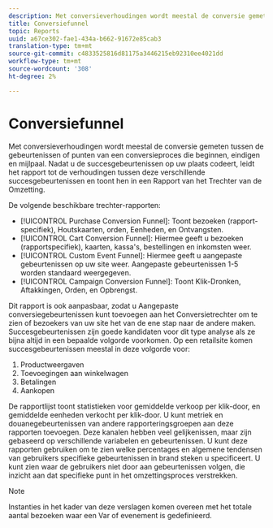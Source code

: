 ```yaml
---
description: Met conversieverhoudingen wordt meestal de conversie gemeten tussen de gebeurtenissen of punten van een conversieproces die beginnen, eindigen en mijlpaal. Nadat u de succesgebeurtenissen op uw plaats codeert, leidt het rapport tot de verhoudingen tussen deze verschillende succesgebeurtenissen en toont hen in een Rapport van het Trechter van de Omzetting.
title: Conversiefunnel
topic: Reports
uuid: a67ce302-fae1-434a-b662-91672e85cab3
translation-type: tm+mt
source-git-commit: c4833525816d81175a3446215eb92310ee4021dd
workflow-type: tm+mt
source-wordcount: '308'
ht-degree: 2%

---
```



# Conversiefunnel

Met conversieverhoudingen wordt meestal de conversie gemeten tussen de gebeurtenissen of punten van een conversieproces die beginnen, eindigen en mijlpaal. Nadat u de succesgebeurtenissen op uw plaats codeert, leidt het rapport tot de verhoudingen tussen deze verschillende succesgebeurtenissen en toont hen in een Rapport van het Trechter van de Omzetting.

De volgende beschikbare trechter-rapporten:

* [!UICONTROL Purchase Conversion Funnel]: Toont bezoeken (rapport-specifiek), Houtskaarten, orden, Eenheden, en Ontvangsten.
* [!UICONTROL Cart Conversion Funnel]: Hiermee geeft u bezoeken (rapportspecifiek), kaarten, kassa&#39;s, bestellingen en inkomsten weer.
* [!UICONTROL Custom Event Funnel]: Hiermee geeft u aangepaste gebeurtenissen op uw site weer. Aangepaste gebeurtenissen 1-5 worden standaard weergegeven.
* [!UICONTROL Campaign Conversion Funnel]: Toont Klik-Dronken, Aftakkingen, Orden, en Opbrengst.

Dit rapport is ook aanpasbaar, zodat u Aangepaste conversiegebeurtenissen kunt toevoegen aan het Conversietrechter om te zien of bezoekers van uw site het van de ene stap naar de andere maken. Succesgebeurtenissen zijn goede kandidaten voor dit type analyse als ze bijna altijd in een bepaalde volgorde voorkomen. Op een retailsite komen succesgebeurtenissen meestal in deze volgorde voor:

1. Productweergaven
2. Toevoegingen aan winkelwagen
3. Betalingen
4. Aankopen

De rapportlijst toont statistieken voor gemiddelde verkoop per klik-door, en gemiddelde eenheden verkocht per klik-door. U kunt metriek en douanegebeurtenissen van andere rapporteringsgroepen aan deze rapporten toevoegen. Deze kanalen hebben veel gelijkenissen, maar zijn gebaseerd op verschillende variabelen en gebeurtenissen. U kunt deze rapporten gebruiken om te zien welke percentages en algemene tendensen van gebruikers specifieke gebeurtenissen in brand steken u specificeert. U kunt zien waar de gebruikers niet door aan gebeurtenissen volgen, die inzicht aan dat specifieke punt in het omzettingsproces verstrekken.

>[!NOTE]
>
>Instanties in het kader van deze verslagen komen overeen met het totale aantal bezoeken waar een Var of evenement is gedefinieerd.

